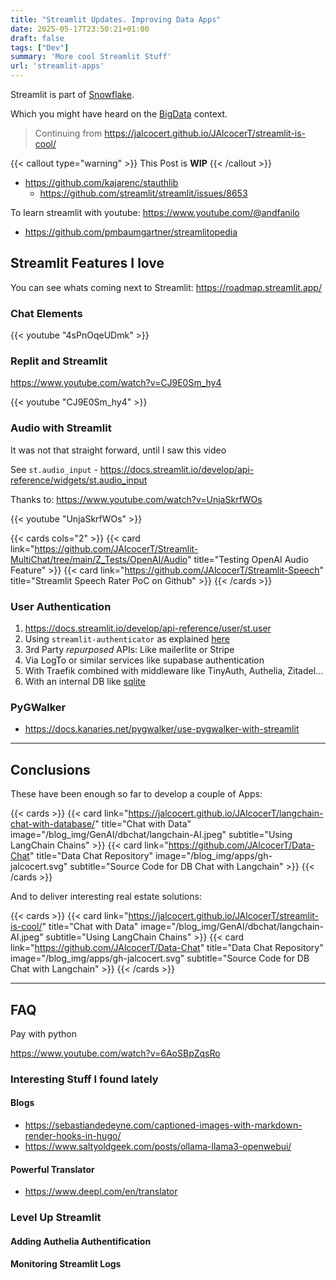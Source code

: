 ```yaml
---
title: "Streamlit Updates. Improving Data Apps"
date: 2025-05-17T23:50:21+01:00
draft: false
tags: ["Dev"]
summary: 'More cool Streamlit Stuff'
url: 'streamlit-apps'
---
```


Streamlit is part of [Snowflake](https://www.snowflake.com/en/blog/snowflake-to-acquire-streamlit/).

Which you might have heard on the [BigData](https://jalcocert.github.io/JAlcocerT/big-data-tools-for-data-analytics/) context.

> Continuing from https://jalcocert.github.io/JAlcocerT/streamlit-is-cool/


{{< callout type="warning" >}}
This Post is **WIP**
{{< /callout >}}


* https://github.com/kajarenc/stauthlib
    * https://github.com/streamlit/streamlit/issues/8653

To learn streamlit with youtube: https://www.youtube.com/@andfanilo

* https://github.com/pmbaumgartner/streamlitopedia

## Streamlit Features I love

You can see whats coming next to Streamlit: https://roadmap.streamlit.app/



### Chat Elements

<!-- https://www.youtube.com/watch?v=4sPnOqeUDmk -->
 
{{< youtube "4sPnOqeUDmk" >}}


### Replit and Streamlit

https://www.youtube.com/watch?v=CJ9E0Sm_hy4

{{< youtube "CJ9E0Sm_hy4" >}}


### Audio with Streamlit

It was not that straight forward, until I saw this video

See `st.audio_input` - https://docs.streamlit.io/develop/api-reference/widgets/st.audio_input

Thanks to: https://www.youtube.com/watch?v=UnjaSkrfWOs

{{< youtube "UnjaSkrfWOs" >}}


{{< cards cols="2" >}}
  {{< card link="https://github.com/JAlcocerT/Streamlit-MultiChat/tree/main/Z_Tests/OpenAI/Audio" title="Testing OpenAI Audio Feature" >}}
  {{< card link="https://github.com/JAlcocerT/Streamlit-Speech" title="Streamlit Speech Rater PoC on Github" >}}
{{< /cards >}}

### User Authentication

1. https://docs.streamlit.io/develop/api-reference/user/st.user
2. Using `streamlit-authenticator` as explained [here](https://jalcocert.github.io/JAlcocerT/streamlit-is-cool/#provided-users-and-pass)
3. 3rd Party *repurposed* APIs: Like mailerlite or Stripe
4. Via LogTo or similar services like supabase authentication
5. With Traefik combined with middleware like TinyAuth, Authelia, Zitadel...
6. With an internal DB like [sqlite](https://github.com/JAlcocerT/Streamlit-MultiChat/tree/main/Z_Tests/Auth_sqlite)

### PyGWalker

* https://docs.kanaries.net/pygwalker/use-pygwalker-with-streamlit

---

## Conclusions

These have been enough so far to develop a couple of Apps:

{{< cards >}}
  {{< card link="https://jalcocert.github.io/JAlcocerT/langchain-chat-with-database/" title="Chat with Data" image="/blog_img/GenAI/dbchat/langchain-AI.jpeg" subtitle="Using LangChain Chains" >}}
  {{< card link="https://github.com/JAlcocerT/Data-Chat" title="Data Chat Repository" image="/blog_img/apps/gh-jalcocert.svg" subtitle="Source Code for DB Chat with Langchain" >}}
{{< /cards >}}

And to deliver interesting real estate solutions:

{{< cards >}}
  {{< card link="https://jalcocert.github.io/JAlcocerT/streamlit-is-cool/" title="Chat with Data" image="/blog_img/GenAI/dbchat/langchain-AI.jpeg" subtitle="Using LangChain Chains" >}}
  {{< card link="https://github.com/JAlcocerT/Data-Chat" title="Data Chat Repository" image="/blog_img/apps/gh-jalcocert.svg" subtitle="Source Code for DB Chat with Langchain" >}}
{{< /cards >}}


---

## FAQ

Pay with python

https://www.youtube.com/watch?v=6AoSBpZqsRo




### Interesting Stuff I found lately

#### Blogs

* https://sebastiandedeyne.com/captioned-images-with-markdown-render-hooks-in-hugo/
* https://www.saltyoldgeek.com/posts/ollama-llama3-openwebui/

#### Powerful Translator

* https://www.deepl.com/en/translator

### Level Up Streamlit

#### Adding Authelia Authentification

#### Monitoring Streamlit Logs
